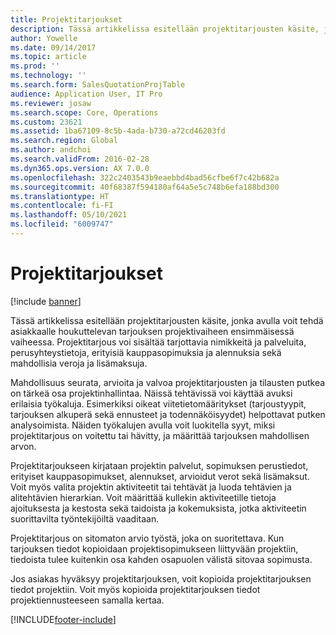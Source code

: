 ```yaml
---
title: Projektitarjoukset
description: Tässä artikkelissa esitellään projektitarjousten käsite, jonka avulla voit tehdä asiakkaalle houkuttelevan tarjouksen projektivaiheen ensimmäisessä vaiheessa. Projektitarjous voi sisältää tarjottavia nimikkeitä ja palveluita, perusyhteystietoja, erityisiä kauppasopimuksia ja alennuksia sekä mahdollisia veroja ja lisämaksuja.
author: Yowelle
ms.date: 09/14/2017
ms.topic: article
ms.prod: ''
ms.technology: ''
ms.search.form: SalesQuotationProjTable
audience: Application User, IT Pro
ms.reviewer: josaw
ms.search.scope: Core, Operations
ms.custom: 23621
ms.assetid: 1ba67109-8c5b-4ada-b730-a72cd46203fd
ms.search.region: Global
ms.author: andchoi
ms.search.validFrom: 2016-02-28
ms.dyn365.ops.version: AX 7.0.0
ms.openlocfilehash: 322c2403543b9eaebbd4bad56cfbe6f7c42b682a
ms.sourcegitcommit: 40f68387f594180af64a5e5c748b6efa188bd300
ms.translationtype: HT
ms.contentlocale: fi-FI
ms.lasthandoff: 05/10/2021
ms.locfileid: "6009747"
---
```

# <a name="project-quotations"></a>Projektitarjoukset

[!include [banner](../includes/banner.md)]

Tässä artikkelissa esitellään projektitarjousten käsite, jonka avulla voit tehdä asiakkaalle houkuttelevan tarjouksen projektivaiheen ensimmäisessä vaiheessa. Projektitarjous voi sisältää tarjottavia nimikkeitä ja palveluita, perusyhteystietoja, erityisiä kauppasopimuksia ja alennuksia sekä mahdollisia veroja ja lisämaksuja. 

Mahdollisuus seurata, arvioita ja valvoa projektitarjousten ja tilausten putkea on tärkeä osa projektinhallintaa. Näissä tehtävissä voi käyttää avuksi erilaisia työkaluja. Esimerkiksi oikeat viitetietomääritykset (tarjoustyypit, tarjouksen alkuperä sekä ennusteet ja todennäköisyydet) helpottavat putken analysoimista. Näiden työkalujen avulla voit luokitella syyt, miksi projektitarjous on voitettu tai hävitty, ja määrittää tarjouksen mahdollisen arvon. 

Projektitarjoukseen kirjataan projektin palvelut, sopimuksen perustiedot, erityiset kauppasopimukset, alennukset, arvioidut verot sekä lisämaksut. Voit myös valita projektin aktiviteetit tai tehtävät ja luoda tehtävien ja alitehtävien hierarkian. Voit määrittää kullekin aktiviteetille tietoja ajoituksesta ja kestosta sekä taidoista ja kokemuksista, jotka aktiviteetin suorittavilta työntekijöiltä vaaditaan. 

Projektitarjous on sitomaton arvio työstä, joka on suoritettava. Kun tarjouksen tiedot kopioidaan projektisopimukseen liittyvään projektiin, tiedoista tulee kuitenkin osa kahden osapuolen välistä sitovaa sopimusta. 

Jos asiakas hyväksyy projektitarjouksen, voit kopioida projektitarjouksen tiedot projektiin. Voit myös kopioida projektitarjouksen tiedot projektiennusteeseen samalla kertaa.





[!INCLUDE[footer-include](../includes/footer-banner.md)]